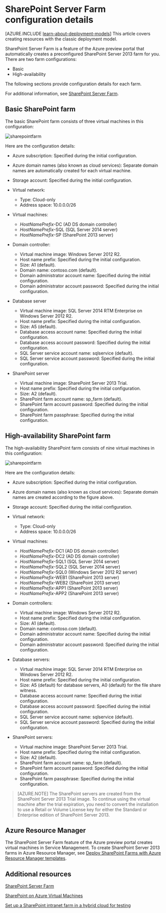 <properties
	pageTitle="SharePoint Server Farm configuration | Microsoft Azure"
	description="Learn about the default configuration of SharePoint farms when you use the SharePoint Server Farm feature of the Azure preview portal."
	services="virtual-machines"
	documentationCenter=""
	authors="JoeDavies-MSFT"
	manager="timlt"
	editor=""/>

<tags
	ms.service="virtual-machines"
	ms.workload="infrastructure-services"
	ms.tgt_pltfrm="Windows"
	ms.devlang="na"
	ms.topic="article"
	ms.date="07/07/2015"
	ms.author="josephd"/>


# SharePoint Server Farm configuration details

[AZURE.INCLUDE [learn-about-deployment-models](../../includes/learn-about-deployment-models-include.md)] This article covers creating resources with the classic deployment model. 

SharePoint Server Farm is a feature of the Azure preview portal that automatically creates a preconfigured SharePoint Server 2013 farm for you. There are two farm configurations:

- Basic
- High-availability

The following sections provide configuration details for each farm.

For additional information, see [SharePoint Server Farm](virtual-machines-sharepoint-farm-azure-preview.md).

## Basic SharePoint farm

The basic SharePoint farm consists of three virtual machines in this configuration:

![sharepointfarm](./media/virtual-machines-sharepoint-farm-config-azure-preview/SPFarm_Basic.png)

Here are the configuration details:

-	Azure subscription: Specified during the initial configuration.
-	Azure domain names (also known as cloud services): Separate domain names are automatically created for each virtual machine.
-	Storage account: Specified during the initial configuration.
-	Virtual network:
	-   Type: Cloud-only
    -	Address space: 10.0.0.0/26

- Virtual machines:
	-	*HostNamePrefix*-DC (AD DS domain controller)
	-	*HostNamePrefix*-SQL (SQL Server 2014 server)
	-	*HostNamePrefix*-SP (SharePoint 2013 server)

- Domain controller:
	-	Virtual machine image: Windows Server 2012 R2.
	-	Host name prefix: Specified during the initial configuration.
	-	Size: A1 (default).
	-	Domain name: contoso.com (default).
	-	Domain administrator account name: Specified during the initial configuration.
	-	Domain administrator account password: Specified during the initial configuration.

- Database server
	-	Virtual machine image: SQL Server 2014 RTM Enterprise on Windows Server 2012 R2.
	-	Host name prefix: Specified during the initial configuration.
	-	Size: A5 (default).
	-	Database access account name: Specified during the initial configuration.
	-	Database access account password: Specified during the initial configuration.
	-	SQL Server service account name: sqlservice (default).
	-	SQL Server service account password: Specified during the initial configuration.

- SharePoint server
	-	Virtual machine image: SharePoint Server 2013 Trial.
	-	Host name prefix: Specified during the initial configuration.
	-	Size: A2 (default).
	-	SharePoint farm account name: sp_farm (default).
	-	SharePoint farm account password: Specified during the initial configuration.
	-	SharePoint farm passphrase: Specified during the initial configuration.


## High-availability SharePoint farm

The high-availability SharePoint farm consists of nine virtual machines in this configuration:

![sharepointfarm](./media/virtual-machines-sharepoint-farm-config-azure-preview/SPFarm_HighAvail.png)

Here are the configuration details:

-	Azure subscription: Specified during the initial configuration.
-	Azure domain names (also known as cloud services): Separate domain names are created according to the figure above.
-	Storage account: Specified during the initial configuration.
-	Virtual network:
	-	Type: Cloud-only
	-	Address space: 10.0.0.0/26

-	Virtual machines:
	-	*HostNamePrefix*-DC1 (AD DS domain controller)
	-	*HostNamePrefix*-DC2 (AD DS domain controller)
	-	*HostNamePrefix*-SQL1 (SQL Server 2014 server)
	-	*HostNamePrefix*-SQL2 (SQL Server 2014 server)
	-	*HostNamePrefix*-SQL0 (Windows Server 2012 R2 server)
	-	*HostNamePrefix*-WEB1 (SharePoint 2013 server)
	-	*HostNamePrefix*-WEB2 (SharePoint 2013 server)
	-	*HostNamePrefix*-APP1 (SharePoint 2013 server)
	-	*HostNamePrefix*-APP2 (SharePoint 2013 server)

-	Domain controllers:
	-	Virtual machine image: Windows Server 2012 R2.
	-	Host name prefix: Specified during the initial configuration.
	-	Size: A1 (default).
	-	Domain name: contoso.com (default).
	-	Domain administrator account name: Specified during the initial configuration.
	-	Domain administrator account password: Specified during the initial configuration.

-	Database servers:
	-	Virtual machine image: SQL Server 2014 RTM Enterprise on Windows Server 2012 R2.
	-	Host name prefix: Specified during the initial configuration.
	-	Size: A5 (default) for database servers, A0 (default) for the file share witness.
	-	Database access account name: Specified during the initial configuration.
	-	Database access account password: Specified during the initial configuration.
	-	SQL Server service account name: sqlservice (default).
	-	SQL Server service account password: Specified during the initial configuration.

-	SharePoint servers:
	-	Virtual machine image: SharePoint Server 2013 Trial.
	-	Host name prefix: Specified during the initial configuration.
	-	Size: A2 (default).
	-	SharePoint farm account name: sp_farm (default).
	-	SharePoint farm account password: Specified during the initial configuration.
	-	SharePoint farm passphrase: Specified during the initial configuration.

> [AZURE.NOTE] The SharePoint servers are created from the SharePoint Server 2013 Trial image. To continue using the virtual machine after the trial expiration, you need to convert the installation to use a Retail or Volume License key for either the Standard or Enterprise edition of SharePoint Server 2013.

## Azure Resource Manager

The SharePoint Server Farm feature of the Azure preview portal creates virtual machines in Service Management. To create SharePoint Server 2013 farms in Azure Resource Manager, see [Deploy SharePoint Farms with Azure Resource Manager templates](virtual-machines-workload-template-sharepoint.md).

## Additional resources

[SharePoint Server Farm](virtual-machines-sharepoint-farm-azure-preview.md)

[SharePoint on Azure Virtual Machines](http://msdn.microsoft.com/library/azure/dn275955.aspx)

[Set up a SharePoint intranet farm in a hybrid cloud for testing](../virtual-network/virtual-networks-setup-sharepoint-hybrid-cloud-testing.md)

